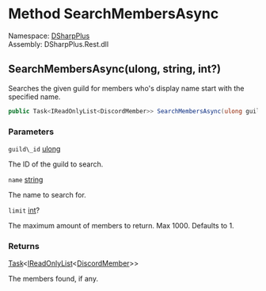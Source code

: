 # Method SearchMembersAsync

Namespace: [DSharpPlus](DSharpPlus.md)  
Assembly: DSharpPlus.Rest.dll

## <a id="DSharpPlus_DiscordRestClient_SearchMembersAsync_System_UInt64_System_String_System_Nullable_System_Int32__"></a>SearchMembersAsync\(ulong, string, int?\)

Searches the given guild for members who's display name start with the specified name.

```csharp
public Task<IReadOnlyList<DiscordMember>> SearchMembersAsync(ulong guild_id, string name, int? limit = 1)
```

### Parameters

`guild\_id` [ulong](https://learn.microsoft.com/dotnet/api/system.uint64)

The ID of the guild to search.

`name` [string](https://learn.microsoft.com/dotnet/api/system.string)

The name to search for.

`limit` [int](https://learn.microsoft.com/dotnet/api/system.int32)?

The maximum amount of members to return. Max 1000. Defaults to 1.

### Returns

[Task](https://learn.microsoft.com/dotnet/api/system.threading.tasks.task\-1)<[IReadOnlyList](https://learn.microsoft.com/dotnet/api/system.collections.generic.ireadonlylist\-1)<[DiscordMember](DSharpPlus.Entities.DiscordMember.md)\>\>

The members found, if any.

